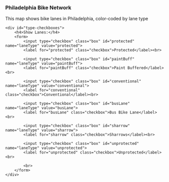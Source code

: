 <html>

<head>
    <meta charset='utf-8' />
    <title>Philly Bike Network</title>
    <meta name='viewport' content='initial-scale=1,maximum-scale=1,user-scalable=no' />
    <link href="https://fonts.googleapis.com/css?family=Open+Sans" rel="stylesheet">
    <script src='https://api.tiles.mapbox.com/mapbox-gl-js/v1.7.0/mapbox-gl.js'></script>
    <link href='https://api.tiles.mapbox.com/mapbox-gl-js/v1.7.0/mapbox-gl.css' rel='stylesheet' />
    <link href='https://raw.githubusercontent.com/miftachowdhury/philly-bike-network/master/css/styles.css?token=ALJN23WD2W5RWDDMEIHGIA3A3SV52' rel='stylesheet' />
</head>

<body>

  <div id='sidebar'>
    <h3>Philadelphia Bike Network</h3>
    <p>This map shows bike lanes in Philadelphia, color-coded by lane type</p>
    <div id='feature-info'></div>
      
    <div id="type-checkboxes">
        <h4>Show Lanes:</h4>
        <form>
            <input type="checkbox" class="box" id="protected" name="laneType" value="protected">
            <label for="protected" class="checkbox">Protected</label><br>
            
            <input type="checkbox" class="box" id="paintBuff" name="laneType" value="paintBuff">
            <label for="paintBuff" class="checkbox">Paint Buffered</label><br>
            
            <input type="checkbox" class="box" id="conventional" name="laneType" value="conventional">
            <label for="conventional" class="checkbox">Conventional</label><br>
            
            <input type="checkbox" class="box" id="busLane" name="laneType" value="busLane">
            <label for="busLane" class="checkbox">Bus Bike Lane</label><br>
            
            <input type="checkbox" class="box" id="sharrow" name="laneType" value="sharrow">
            <label for="sharrow" class="checkbox">Sharrows</label><br>
            
            <input type="checkbox" class="box" id="unprotected" name="laneType" value="unprotected">
            <label for="unprotected" class="checkbox">Unprotected</label><br>
                        
            <br>
        </form>
    </div>  
      
      
  </div>

  <div id='map-container'></div>


<script src='https://api.tiles.mapbox.com/mapbox-gl-js/v1.7.0/mapbox-gl.js'></script>
<script
      src="https://code.jquery.com/jquery-3.4.1.min.js"
      integrity="sha256-CSXorXvZcTkaix6Yvo6HppcZGetbYMGWSFlBw8HfCJo="
      crossorigin="anonymous"></script>
<script src='/philly-bike-network/js/scripts.js'></script>

</body>
</html>
